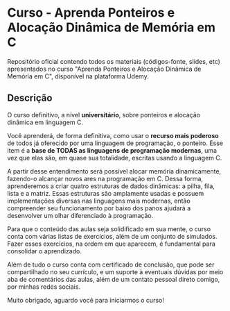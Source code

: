 # Curso - Aprenda Ponteiros e Alocação Dinâmica de Memória em C
Repositório oficial contendo todos os materiais (códigos-fonte, slides, etc) apresentados no curso "Aprenda Ponteiros e Alocação Dinâmica de Memória em C", disponível na plataforma Udemy.

## Descrição
O curso definitivo, a nível <b>universitário</b>, sobre ponteiros e alocação dinâmica em linguagem C.

Você aprenderá, de forma definitiva, como usar o <b>recurso mais poderoso</b> de todos já oferecido por uma linguagem de programação, o ponteiro. Esse item é a <b>base de TODAS as linguagens de programação modernas</b>, uma vez que elas são, em quase sua totalidade, escritas usando a linguagem C.

A partir desse entendimento será possível alocar memória dinamicamente, fazendo-o alcançar novos ares na programação em C. Dessa forma, aprenderemos a criar quatro estruturas de dados dinâmicas: a pilha, fila, lista e a matriz. Essas estruturas são amplamente usadas e possuem implementações diversas nas linguagens mais modernas, então compreender seu funcionamento por baixo dos panos ajudará a desenvolver um olhar diferenciado à programação.

Para que o conteúdo das aulas seja solidificado em sua mente, o curso conta com várias listas de exercícios, além de um conjunto de simulados. Fazer esses exercícios, na ordem em que aparecem, é fundamental para consolidar o aprendizado.

Além de tudo o curso conta com certificado de conclusão, que pode ser compartilhado no seu currículo, e um suporte à eventuais dúvidas por meio aba de comentários das aulas, além de um contato pessoal direto comigo, por minhas redes sociais.

Muito obrigado, aguardo você para iniciarmos o curso!
